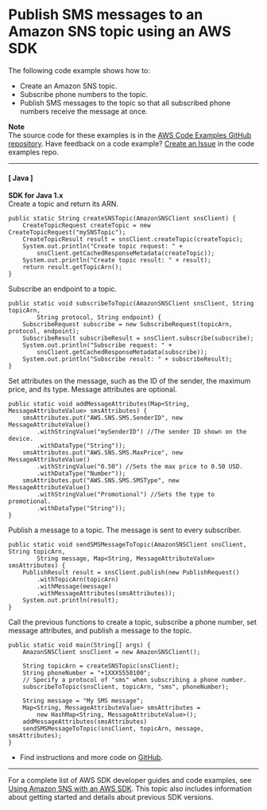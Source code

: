 # Publish SMS messages to an Amazon SNS topic using an AWS SDK<a name="example_sns_UsageSmsTopic_section"></a>

The following code example shows how to:
+ Create an Amazon SNS topic\.
+ Subscribe phone numbers to the topic\.
+ Publish SMS messages to the topic so that all subscribed phone numbers receive the message at once\.

**Note**  
The source code for these examples is in the [AWS Code Examples GitHub repository](https://github.com/awsdocs/aws-doc-sdk-examples)\. Have feedback on a code example? [Create an Issue](https://github.com/awsdocs/aws-doc-sdk-examples/issues/new/choose) in the code examples repo\. 

------
#### [ Java ]

**SDK for Java 1\.x**  
Create a topic and return its ARN\.  

```
public static String createSNSTopic(AmazonSNSClient snsClient) {
    CreateTopicRequest createTopic = new CreateTopicRequest("mySNSTopic");
    CreateTopicResult result = snsClient.createTopic(createTopic);
    System.out.println("Create topic request: " +
        snsClient.getCachedResponseMetadata(createTopic));
    System.out.println("Create topic result: " + result);
    return result.getTopicArn();
}
```
Subscribe an endpoint to a topic\.  

```
public static void subscribeToTopic(AmazonSNSClient snsClient, String topicArn,
        String protocol, String endpoint) {
    SubscribeRequest subscribe = new SubscribeRequest(topicArn, protocol, endpoint);
    SubscribeResult subscribeResult = snsClient.subscribe(subscribe);
    System.out.println("Subscribe request: " +
        snsClient.getCachedResponseMetadata(subscribe));
    System.out.println("Subscribe result: " + subscribeResult);
}
```
Set attributes on the message, such as the ID of the sender, the maximum price, and its type\. Message attributes are optional\.  

```
public static void addMessageAttributes(Map<String, MessageAttributeValue> smsAttributes) {
    smsAttributes.put("AWS.SNS.SMS.SenderID", new MessageAttributeValue()
        .withStringValue("mySenderID") //The sender ID shown on the device.
        .withDataType("String"));
    smsAttributes.put("AWS.SNS.SMS.MaxPrice", new MessageAttributeValue()
        .withStringValue("0.50") //Sets the max price to 0.50 USD.
        .withDataType("Number"));
    smsAttributes.put("AWS.SNS.SMS.SMSType", new MessageAttributeValue()
        .withStringValue("Promotional") //Sets the type to promotional.
        .withDataType("String"));
}
```
Publish a message to a topic\. The message is sent to every subscriber\.  

```
public static void sendSMSMessageToTopic(AmazonSNSClient snsClient, String topicArn,
        String message, Map<String, MessageAttributeValue> smsAttributes) {
    PublishResult result = snsClient.publish(new PublishRequest()
        .withTopicArn(topicArn)
        .withMessage(message)
        .withMessageAttributes(smsAttributes));
    System.out.println(result);
}
```
Call the previous functions to create a topic, subscribe a phone number, set message attributes, and publish a message to the topic\.  

```
public static void main(String[] args) {
    AmazonSNSClient snsClient = new AmazonSNSClient();

    String topicArn = createSNSTopic(snsClient);
    String phoneNumber = "+1XXX5550100";
    // Specify a protocol of "sms" when subscribing a phone number.
    subscribeToTopic(snsClient, topicArn, "sms", phoneNumber);

    String message = "My SMS message";
    Map<String, MessageAttributeValue> smsAttributes =
        new HashMap<String, MessageAttributeValue>();
    addMessageAttributes(smsAttributes)
    sendSMSMessageToTopic(snsClient, topicArn, message, smsAttributes);
}
```
+  Find instructions and more code on [GitHub](https://github.com/awsdocs/aws-doc-sdk-examples/tree/main/java/example_code/sns#code-examples)\. 

------

For a complete list of AWS SDK developer guides and code examples, see [Using Amazon SNS with an AWS SDK](sdk-general-information-section.md)\. This topic also includes information about getting started and details about previous SDK versions\.
